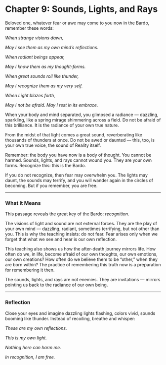 # Chapter 9: Sounds, Lights, and Rays

Beloved one, whatever fear or awe may come to you now in the Bardo, remember these words:

*When strange visions dawn,*

*May I see them as my own mind’s reflections.*

*When radiant beings appear,*

*May I know them as my thought-forms.*

*When great sounds roll like thunder,*

*May I recognize them as my very self.*

*When Light blazes forth,*

*May I not be afraid. May I rest in its embrace.*

When your body and mind separated, you glimpsed a radiance — dazzling, sparkling, like a spring mirage shimmering across a field. Do not be afraid of this brilliance. It is the radiance of your own true nature.

From the midst of that light comes a great sound, reverberating like thousands of thunders at once. Do not be awed or daunted — this, too, is your own true voice, the sound of Reality itself.

Remember: the body you have now is a body of thought. You cannot be harmed. Sounds, lights, and rays cannot wound you. They are your own forms. Recognize this: this is the Bardo.

If you do not recognize, then fear may overwhelm you. The lights may daunt, the sounds may terrify, and you will wander again in the circles of becoming. But if you remember, you are free.

---

### What It Means

This passage reveals the great key of the Bardo: *recognition.*

The visions of light and sound are not external forces. They are the play of your own mind — dazzling, radiant, sometimes terrifying, but not other than you. This is why the teaching insists: do not fear. Fear arises only when we forget that what we see and hear is our own reflection.

This teaching also shows us how the after-death journey mirrors life. How often do we, in life, become afraid of our own thoughts, our own emotions, our own creations? How often do we believe them to be “other,” when they are born within? The practice of remembering this truth now is a preparation for remembering it then.

The sounds, lights, and rays are not enemies. They are invitations — mirrors pointing us back to the radiance of our own being.

---


### Reflection


Close your eyes and imagine dazzling lights flashing, colors vivid, sounds booming like thunder. Instead of recoiling, breathe and whisper:


*These are my own reflections.*

*This is my own light.*

*Nothing here can harm me.*

*In recognition, I am free.*
